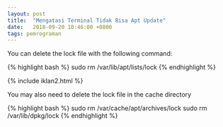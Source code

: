 ```yaml
---
layout: post
title:  "Mengatasi Terminal Tidak Bisa Apt Update"
date:   2018-09-20 10:46:00 +0800
tags: pemrograman
---
```


You can delete the lock file with the following command:

{% highlight bash %}
sudo rm /var/lib/apt/lists/lock
{% endhighlight %}

{% include iklan2.html %}

You may also need to delete the lock file in the cache directory

{% highlight bash %}
sudo rm /var/cache/apt/archives/lock
sudo rm /var/lib/dpkg/lock
{% endhighlight %}